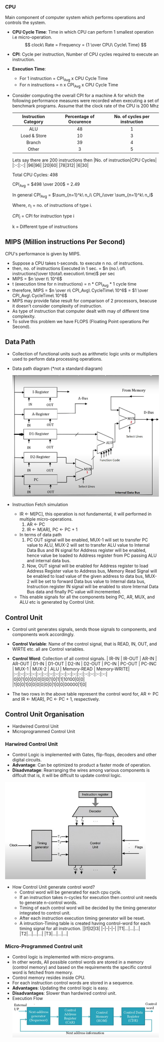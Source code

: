 ### CPU
Main component of computer system which performs operations and controls the system.

- **CPU Cycle Time**: Time in which CPU can perform 1 smallest operation i.e micro-operation.
$$ clock\ Rate = Frequency = {1 \over CPU\ Cycle\ Time} $$

- **CPI**: Cycle per instruction, Number of CPU cycles required to execute an instruction.

- **Execution Time**: 
  - For 1 instruction = CPI<sub>Avg</sub> x CPU Cycle Time
  - For n instructions = n x CPI<sub>Avg</sub> x CPU Cycle Time

- Consider computing the overall CPI for a machine A for which the following performance measures were recorded when executing a set of benchmark programs. Assume that the clock rate of the CPU is 200 Mhz

  |Instruction Category|Percentage of Occurence|No. of cycles per instruction|
  |:-:|:-:|:-:|
  |ALU|48|1|
  |Load & Store|10|3|
  |Branch|39|4|
  |Other|3|5|

  Lets say there are 200 instructions then
  |No. of instruction|CPU Cycles|
  |:-:|:-:|
  |96|96|
  |20|60|
  |78|312|
  |6|30|

  Total CPU Cycles: 498

  CPI<sub>Avg</sub> = $498 \over 200$ = 2.49

  In general CPI<sub>Avg</sub> = $\sum_{n=1}^k\  n_i\  CPI_i\over \sum_{n=1}^k\  n_i$

  Where, $n_i$ = no. of instructions of type i.

  $CPI_i$ = CPI for instruction type i

  k = Different type of instructions

## MIPS (Million instructions Per Second)
CPU's performance is given by MIPS.

- Suppose a CPU takes t-seconds. to execute n no. of instructions.
- then, no. of instructions Executed in 1 sec. = $n (no.\ of\ instructions)\over t(total\ execution\ time)$ per sec
- MIPS = $n \over t\ 10^6$
- t (execution time for n instructions) = n * CPI<sub>Avg</sub> * 1 cycle time
- therefore, MIPS = $n \over n\ CPI_Avg\ CycleTime\ 10^6$ = $1 \over CPI_Avg\ CycleTime\ 10^6$
- MIPS may provide false result for comparison of 2 processors, beacuse it doesn't consider complexity of instruction.
- As type of instruction that computer dealt with may of different time complexity.
- To solve this problem we have FLOPS (Floating Point operations Per Second).

## Data Path
- Collection of functional units such as arithmetic logic units or multipliers used to perform data processing operations.
- Data path diagram (*not a standard diagram)
  
  ![](/Images/data_path_diagram.jpg)
- Instruction Fetch simulation
  - IR <- M[PC], this operation is not fundamental, it will performed in multiple micro-operations.
    1. AR <- PC
    2. IR <- M[AR], PC <- PC + 1
  - In terms of data path
    1. PC OUT signal will be enabled, MUX-1 will set to transfer PC value to ALU, MUX-2 will set to transfer ALU value to Internal Data Bus and IN signal for Address register will be enabled, hence value be loaded to Address register from PC passing ALU and internal data bus.
    2. Now, OUT signal will be enabled for Address register to load Address Register value to Address bus, Memory Read Signal will be enabled to load value of the given address to data bus, MUX-2 will be set to forward Data bus value to Internal data bus, Instruction register IN signal will be enabled to store Internal Data Bus data and finally PC value will incremented.
  - This enable signals for all the components being PC, AR, MUX, and ALU etc is generated by Control Unit.
## Control Unit
- Control unit generates signals, sends those signals to components, and components work accordingly.
- **Control Variable**: Name of the control signal, that is READ, IN, OUT, and WIRTE etc. all are Control variables.
- **Control Word**: Collection of all control signals.
  | IR-IN | IR-OUT | AR-IN | AR-OUT | D1-IN | D1-OUT | D2-IN | D2-OUT | PC-IN | PC-OUT | PC-INC | MUX-1 | MUX-2 | ALU | Memory-READ | Memory-WRITE|
  |:-:|:-:|:-:|:-:|:-:|:-:|:-:|:-:|:-:|:-:|:-:|:-:|:-:|:-:|:-:|:-:|
  |0|0|1|0|0|0|0|0|0|1|0|1|1|10100|0|0|
  |1|0|0|1|0|0|0|0|0|0|1|0|0|00000|1|0|

- The two rows in the above table represent the control word for, AR <- PC and IR <- M[AR], PC <- PC + 1, respectively.

## Control Unit Organisation
- Hardwired Control Unit
- Microprogrammed Control Unit

### Harwired Control Unit
- Control Logic is implemented with Gates, flip-flops, decoders and other digital circuits.
- **Advantage**: Can be optimized to product a faster mode of operation.
- **Disadvnatage**: Rearranging the wires among various components is diffcult that is, it will be diffcult to update control logic.

![](/Images/hardwired_control_unit.jpg)

- How Control Unit generate control word?
  - Control word will be generated for each cpu cycle.
  - If an instruction takes n-cycles for execution then control unit needs to generate n-control words.
  - Timing of each control word will be decided by the timing generator integrated to control unit. 
  - After each instruction execution timing generator will be reset.
  - A intruction-Timing table is created having control-word for each timing signal for all instruction.
    ||I1|I2|I3|
    |-|-|-|-|
    |T1|...|...|...|
    |T2|...|...|...|
    |T3|...|...|...|

### Micro-Programmed Control unit
- Control logic is implemented with micro-programs.
- In other words, All possible control words are stored in a memory (control memory) and based on the requirements the specific control word is fetched from memory.
- Control memory resides inside CPU.
- For each instruction control words are stored in a sequence.
- **Advantages**: Updating the control logic is easy.
- **Disadvantages**: Slower than hardwired control unit.
- Execution Flow
  ![](/Images/control_word_sequencing.jpg )

